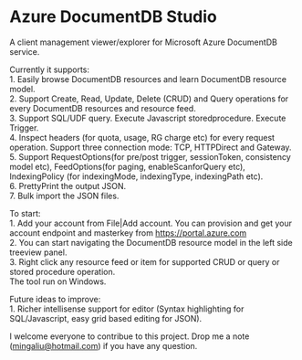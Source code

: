 Azure DocumentDB Studio
================

A client management viewer/explorer for Microsoft Azure DocumentDB service.

Currently it supports: 
<br/> 1. Easily browse DocumentDB resources and learn DocumentDB resource model.
<br/> 2. Support Create, Read, Update, Delete (CRUD) and Query operations for every DocumentDB resources and resource feed. 
<br/> 3. Support SQL/UDF query. Execute Javascript storedprocedure. Execute Trigger.
<br/> 4. Inspect headers (for quota, usage, RG charge etc) for every request operation. Support three connection mode: TCP, HTTPDirect and Gateway.
<br/> 5. Support RequestOptions(for pre/post trigger,  sessionToken, consistency model etc), FeedOptions(for paging, enableScanforQuery etc), IndexingPolicy (for indexingMode, indexingType, indexingPath etc).
<br/> 6. PrettyPrint the output JSON.
<br/> 7. Bulk import the JSON files. 

To start:
<br />   1. Add your account from File|Add account. You can provision and get your account endpoint and masterkey from  <a href="https://portal.azure.com">https://portal.azure.com</a>
<br /> 2. You can start navigating the DocumentDB resource model in the left side treeview panel. 
<br /> 3. Right click any resource feed or item for supported CRUD or query or stored procedure operation.
<br />
    The tool run on Windows.<br />
    
Future ideas to improve:
<br /> 1. Richer intellisense support for editor (Syntax highlighting for SQL/Javascript, easy grid based editing for JSON).


I welcome everyone to contribue to this project. Drop me a note (mingaliu@hotmail.com) if you have any question.  





